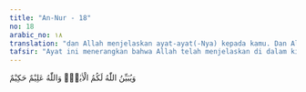 ```yaml
---
title: "An-Nur - 18"
no: 18
arabic_no: ١٨
translation: "dan Allah menjelaskan ayat-ayat(-Nya) kepada kamu. Dan Allah Maha Mengetahui, Mahabijaksana."
tafsir: "Ayat ini menerangkan bahwa Allah telah menjelaskan di dalam kitab-Nya secara terperinci mengenai syariat-Nya, akhlak dan adab yang baik, perbuatan dan kelakuan yang diridai-Nya. Dia Maha Mengetahui segala sesuatu. Tidak ada sesuatu yang tersembunyi bagi-Nya bagaimana pun kecilnya, Allah membalas dengan baik amal orang yang berbuat baik, dan membalas dengan siksa orang-orang yang berbuat jahat, Allah Mahabijaksana mengatur kepentingan hamba-hamba-Nya membebankan di atas pundak mereka hal-hal yang mendatangkan kebahagiaan kepada mereka di dunia dan di akhirat."
---
```


وَيُبَيِّنُ اللّٰهُ لَكُمُ الْاٰيٰتِۗ وَاللّٰهُ عَلِيْمٌ حَكِيْمٌ
